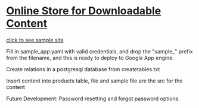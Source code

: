 # [Online Store for Downloadable Content](https://nodal-thunder-239519.appspot.com/)

[click to see sample site](https://nodal-thunder-239519.appspot.com/)

Fill in sample_app.yaml with valid credentials, and drop the "sample_" prefix from the filename, and this is ready to deploy to Google App engine.

Create relations in a postgresql database from createtables.txt

Insert content into products table, file and sample file are the src for the content

Future Development:
Password resetting and forgot password options.
